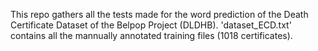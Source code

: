 This repo gathers all the tests made for the word prediction of the Death Certificate Dataset of the Belpop Project (DLDHB).
'dataset_ECD.txt' contains all the mannually annotated training files (1018 certificates).
